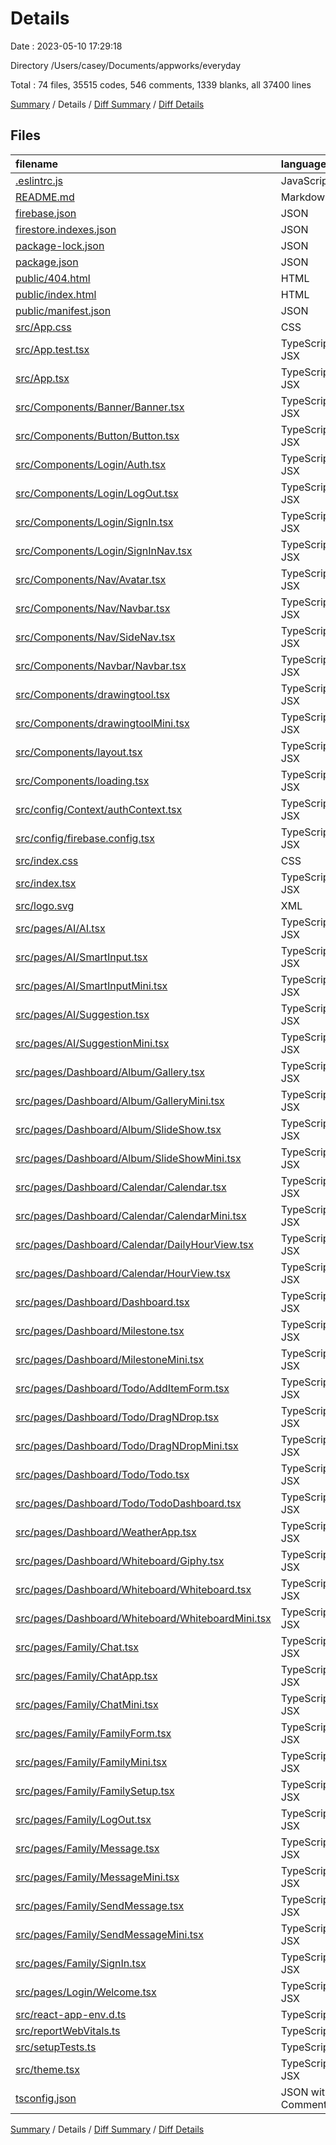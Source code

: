 # Details

Date : 2023-05-10 17:29:18

Directory /Users/casey/Documents/appworks/everyday

Total : 74 files,  35515 codes, 546 comments, 1339 blanks, all 37400 lines

[Summary](results.md) / Details / [Diff Summary](diff.md) / [Diff Details](diff-details.md)

## Files
| filename | language | code | comment | blank | total |
| :--- | :--- | ---: | ---: | ---: | ---: |
| [.eslintrc.js](/.eslintrc.js) | JavaScript | 24 | 0 | 1 | 25 |
| [README.md](/README.md) | Markdown | 26 | 0 | 21 | 47 |
| [firebase.json](/firebase.json) | JSON | 8 | 9 | 0 | 17 |
| [firestore.indexes.json](/firestore.indexes.json) | JSON | 4 | 0 | 1 | 5 |
| [package-lock.json](/package-lock.json) | JSON | 21,463 | 0 | 1 | 21,464 |
| [package.json](/package.json) | JSON | 101 | 0 | 1 | 102 |
| [public/404.html](/public/404.html) | HTML | 32 | 0 | 2 | 34 |
| [public/index.html](/public/index.html) | HTML | 37 | 0 | 2 | 39 |
| [public/manifest.json](/public/manifest.json) | JSON | 25 | 0 | 1 | 26 |
| [src/App.css](/src/App.css) | CSS | 33 | 0 | 6 | 39 |
| [src/App.test.tsx](/src/App.test.tsx) | TypeScript JSX | 8 | 0 | 2 | 10 |
| [src/App.tsx](/src/App.tsx) | TypeScript JSX | 27 | 0 | 4 | 31 |
| [src/Components/Banner/Banner.tsx](/src/Components/Banner/Banner.tsx) | TypeScript JSX | 35 | 0 | 5 | 40 |
| [src/Components/Button/Button.tsx](/src/Components/Button/Button.tsx) | TypeScript JSX | 209 | 0 | 12 | 221 |
| [src/Components/Login/Auth.tsx](/src/Components/Login/Auth.tsx) | TypeScript JSX | 129 | 0 | 14 | 143 |
| [src/Components/Login/LogOut.tsx](/src/Components/Login/LogOut.tsx) | TypeScript JSX | 29 | 0 | 4 | 33 |
| [src/Components/Login/SignIn.tsx](/src/Components/Login/SignIn.tsx) | TypeScript JSX | 40 | 0 | 4 | 44 |
| [src/Components/Login/SignInNav.tsx](/src/Components/Login/SignInNav.tsx) | TypeScript JSX | 40 | 0 | 4 | 44 |
| [src/Components/Nav/Avatar.tsx](/src/Components/Nav/Avatar.tsx) | TypeScript JSX | 22 | 0 | 3 | 25 |
| [src/Components/Nav/Navbar.tsx](/src/Components/Nav/Navbar.tsx) | TypeScript JSX | 210 | 1 | 17 | 228 |
| [src/Components/Nav/SideNav.tsx](/src/Components/Nav/SideNav.tsx) | TypeScript JSX | 190 | 0 | 14 | 204 |
| [src/Components/Navbar/Navbar.tsx](/src/Components/Navbar/Navbar.tsx) | TypeScript JSX | 40 | 0 | 6 | 46 |
| [src/Components/drawingtool.tsx](/src/Components/drawingtool.tsx) | TypeScript JSX | 359 | 0 | 41 | 400 |
| [src/Components/drawingtoolMini.tsx](/src/Components/drawingtoolMini.tsx) | TypeScript JSX | 197 | 0 | 20 | 217 |
| [src/Components/layout.tsx](/src/Components/layout.tsx) | TypeScript JSX | 25 | 0 | 4 | 29 |
| [src/Components/loading.tsx](/src/Components/loading.tsx) | TypeScript JSX | 63 | 0 | 10 | 73 |
| [src/config/Context/authContext.tsx](/src/config/Context/authContext.tsx) | TypeScript JSX | 112 | 0 | 11 | 123 |
| [src/config/firebase.config.tsx](/src/config/firebase.config.tsx) | TypeScript JSX | 20 | 0 | 0 | 20 |
| [src/index.css](/src/index.css) | CSS | 29 | 0 | 7 | 36 |
| [src/index.tsx](/src/index.tsx) | TypeScript JSX | 42 | 0 | 2 | 44 |
| [src/logo.svg](/src/logo.svg) | XML | 1 | 0 | 0 | 1 |
| [src/pages/AI/AI.tsx](/src/pages/AI/AI.tsx) | TypeScript JSX | 74 | 0 | 6 | 80 |
| [src/pages/AI/SmartInput.tsx](/src/pages/AI/SmartInput.tsx) | TypeScript JSX | 554 | 0 | 61 | 615 |
| [src/pages/AI/SmartInputMini.tsx](/src/pages/AI/SmartInputMini.tsx) | TypeScript JSX | 327 | 0 | 29 | 356 |
| [src/pages/AI/Suggestion.tsx](/src/pages/AI/Suggestion.tsx) | TypeScript JSX | 379 | 0 | 35 | 414 |
| [src/pages/AI/SuggestionMini.tsx](/src/pages/AI/SuggestionMini.tsx) | TypeScript JSX | 169 | 0 | 14 | 183 |
| [src/pages/Dashboard/Album/Gallery.tsx](/src/pages/Dashboard/Album/Gallery.tsx) | TypeScript JSX | 803 | 0 | 73 | 876 |
| [src/pages/Dashboard/Album/GalleryMini.tsx](/src/pages/Dashboard/Album/GalleryMini.tsx) | TypeScript JSX | 428 | 2 | 73 | 503 |
| [src/pages/Dashboard/Album/SlideShow.tsx](/src/pages/Dashboard/Album/SlideShow.tsx) | TypeScript JSX | 144 | 0 | 16 | 160 |
| [src/pages/Dashboard/Album/SlideShowMini.tsx](/src/pages/Dashboard/Album/SlideShowMini.tsx) | TypeScript JSX | 64 | 0 | 9 | 73 |
| [src/pages/Dashboard/Calendar/Calendar.tsx](/src/pages/Dashboard/Calendar/Calendar.tsx) | TypeScript JSX | 1,575 | 16 | 103 | 1,694 |
| [src/pages/Dashboard/Calendar/CalendarMini.tsx](/src/pages/Dashboard/Calendar/CalendarMini.tsx) | TypeScript JSX | 512 | 0 | 47 | 559 |
| [src/pages/Dashboard/Calendar/DailyHourView.tsx](/src/pages/Dashboard/Calendar/DailyHourView.tsx) | TypeScript JSX | 233 | 0 | 40 | 273 |
| [src/pages/Dashboard/Calendar/HourView.tsx](/src/pages/Dashboard/Calendar/HourView.tsx) | TypeScript JSX | 218 | 0 | 47 | 265 |
| [src/pages/Dashboard/Dashboard.tsx](/src/pages/Dashboard/Dashboard.tsx) | TypeScript JSX | 480 | 0 | 31 | 511 |
| [src/pages/Dashboard/Milestone.tsx](/src/pages/Dashboard/Milestone.tsx) | TypeScript JSX | 455 | 474 | 33 | 962 |
| [src/pages/Dashboard/MilestoneMini.tsx](/src/pages/Dashboard/MilestoneMini.tsx) | TypeScript JSX | 319 | 0 | 30 | 349 |
| [src/pages/Dashboard/Todo/AddItemForm.tsx](/src/pages/Dashboard/Todo/AddItemForm.tsx) | TypeScript JSX | 167 | 0 | 21 | 188 |
| [src/pages/Dashboard/Todo/DragNDrop.tsx](/src/pages/Dashboard/Todo/DragNDrop.tsx) | TypeScript JSX | 880 | 10 | 76 | 966 |
| [src/pages/Dashboard/Todo/DragNDropMini.tsx](/src/pages/Dashboard/Todo/DragNDropMini.tsx) | TypeScript JSX | 149 | 0 | 23 | 172 |
| [src/pages/Dashboard/Todo/Todo.tsx](/src/pages/Dashboard/Todo/Todo.tsx) | TypeScript JSX | 291 | 0 | 33 | 324 |
| [src/pages/Dashboard/Todo/TodoDashboard.tsx](/src/pages/Dashboard/Todo/TodoDashboard.tsx) | TypeScript JSX | 203 | 0 | 18 | 221 |
| [src/pages/Dashboard/WeatherApp.tsx](/src/pages/Dashboard/WeatherApp.tsx) | TypeScript JSX | 72 | 0 | 11 | 83 |
| [src/pages/Dashboard/Whiteboard/Giphy.tsx](/src/pages/Dashboard/Whiteboard/Giphy.tsx) | TypeScript JSX | 50 | 0 | 9 | 59 |
| [src/pages/Dashboard/Whiteboard/Whiteboard.tsx](/src/pages/Dashboard/Whiteboard/Whiteboard.tsx) | TypeScript JSX | 598 | 0 | 42 | 640 |
| [src/pages/Dashboard/Whiteboard/WhiteboardMini.tsx](/src/pages/Dashboard/Whiteboard/WhiteboardMini.tsx) | TypeScript JSX | 197 | 0 | 15 | 212 |
| [src/pages/Family/Chat.tsx](/src/pages/Family/Chat.tsx) | TypeScript JSX | 135 | 0 | 14 | 149 |
| [src/pages/Family/ChatApp.tsx](/src/pages/Family/ChatApp.tsx) | TypeScript JSX | 38 | 0 | 4 | 42 |
| [src/pages/Family/ChatMini.tsx](/src/pages/Family/ChatMini.tsx) | TypeScript JSX | 106 | 0 | 15 | 121 |
| [src/pages/Family/FamilyForm.tsx](/src/pages/Family/FamilyForm.tsx) | TypeScript JSX | 1,158 | 29 | 70 | 1,257 |
| [src/pages/Family/FamilyMini.tsx](/src/pages/Family/FamilyMini.tsx) | TypeScript JSX | 245 | 0 | 22 | 267 |
| [src/pages/Family/FamilySetup.tsx](/src/pages/Family/FamilySetup.tsx) | TypeScript JSX | 10 | 0 | 2 | 12 |
| [src/pages/Family/LogOut.tsx](/src/pages/Family/LogOut.tsx) | TypeScript JSX | 15 | 0 | 5 | 20 |
| [src/pages/Family/Message.tsx](/src/pages/Family/Message.tsx) | TypeScript JSX | 142 | 0 | 17 | 159 |
| [src/pages/Family/MessageMini.tsx](/src/pages/Family/MessageMini.tsx) | TypeScript JSX | 146 | 0 | 20 | 166 |
| [src/pages/Family/SendMessage.tsx](/src/pages/Family/SendMessage.tsx) | TypeScript JSX | 115 | 0 | 10 | 125 |
| [src/pages/Family/SendMessageMini.tsx](/src/pages/Family/SendMessageMini.tsx) | TypeScript JSX | 144 | 0 | 12 | 156 |
| [src/pages/Family/SignIn.tsx](/src/pages/Family/SignIn.tsx) | TypeScript JSX | 18 | 0 | 5 | 23 |
| [src/pages/Login/Welcome.tsx](/src/pages/Login/Welcome.tsx) | TypeScript JSX | 248 | 0 | 19 | 267 |
| [src/react-app-env.d.ts](/src/react-app-env.d.ts) | TypeScript | 0 | 1 | 1 | 2 |
| [src/reportWebVitals.ts](/src/reportWebVitals.ts) | TypeScript | 13 | 0 | 3 | 16 |
| [src/setupTests.ts](/src/setupTests.ts) | TypeScript | 1 | 4 | 1 | 6 |
| [src/theme.tsx](/src/theme.tsx) | TypeScript JSX | 34 | 0 | 3 | 37 |
| [tsconfig.json](/tsconfig.json) | JSON with Comments | 26 | 0 | 1 | 27 |

[Summary](results.md) / Details / [Diff Summary](diff.md) / [Diff Details](diff-details.md)